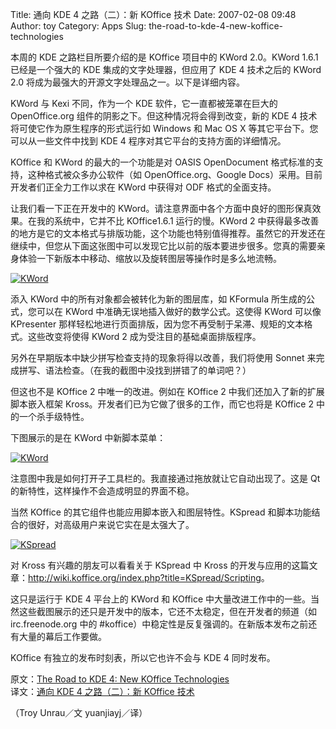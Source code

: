 Title: 通向 KDE 4 之路（二）：新 KOffice 技术
Date: 2007-02-08 09:48
Author: toy
Category: Apps
Slug: the-road-to-kde-4-new-koffice-technologies

本周的 KDE 之路栏目所要介绍的是 KOffice 项目中的 KWord 2.0。KWord 1.6.1
已经是一个强大的 KDE 集成的文字处理器，但应用了 KDE 4 技术之后的 KWord
2.0 将成为最强大的开源文字处理品之一。以下是详细内容。

KWord 与 Kexi 不同，作为一个 KDE 软件，它一直都被笼罩在巨大的
OpenOffice.org 组件的阴影之下。但这种情况将会得到改变，新的 KDE 4
技术将可使它作为原生程序的形式运行如 Windows 和 Mac OS X
等其它平台下。您可以从一些文件中找到 KDE 4
程序对其它平台的支持方面的详细情况。

KOffice 和 KWord 的最大的一个功能是对 OASIS OpenDocument
格式标准的支持，这种格式被众多办公软件（如 OpenOffice.org、Google
Docs）采用。目前开发者们正全力工作以求在 KWord 中获得对 ODF
格式的全面支持。

让我们看一下正在开发中的
KWord。请注意界面中各个方面中良好的图形保真效果。在我的系统中，它并不比
KOffice1.6.1 运行的慢。KWord 2
中获得最多改善的地方是它的文本格式与排版功能，这个功能也特别值得推荐。虽然它的开发还在继续中，但您从下面这张图中可以发现它比以前的版本要进步很多。您真的需要亲身体验一下新版本中移动、缩放以及旋转图层等操作时是多么地流畅。

[![KWord](http://i.linuxtoy.org/i/2007/02/vol2_devel_kword-flake_s.png)](http://i.linuxtoy.org/i/2007/02/vol2_devel_kword-flake.png)

添入 KWord 中的所有对象都会被转化为新的图层库，如 KFormula
所生成的公式，您可以在 KWord 中准确无误地插入做好的数学公式。这使得
KWord 可以像 KPresenter
那样轻松地进行页面排版，因为您不再受制于呆滞、规矩的文本格式。这些改变将使得
KWord 2 成为受注目的基础桌面排版程序。

另外在早期版本中缺少拼写检查支持的现象将得以改善，我们将使用 Sonnet
来完成拼写、语法检查。（在我的截图中没找到拼错了的单词吧？）

但这也不是 KOffice 2 中唯一的改进。例如在 KOffice 2
中我们还加入了新的扩展脚本嵌入框架
Kross。开发者们已为它做了很多的工作，而它也将是 KOffice 2
中的一个杀手级特性。

下图展示的是在 KWord 中新脚本菜单：

[![KWord](http://i.linuxtoy.org/i/2007/02/vol2_devel_kword-scripts_s.png)](http://i.linuxtoy.org/i/2007/02/vol2_devel_kword-scripts.png)

注意图中我是如何打开子工具栏的。我直接通过拖放就让它自动出现了。这是 Qt
的新特性，这样操作不会造成明显的界面不稳。

当然 KOffice 的其它组件也能应用脚本嵌入和图层特性。KSpread
和脚本功能结合的很好，对高级用户来说它实在是太强大了。

[![KSpread](http://i.linuxtoy.org/i/2007/02/vol2_devel_kspread_s.png)](http://i.linuxtoy.org/i/2007/02/vol2_devel_kspread.png)

对 Kross 有兴趣的朋友可以看看关于 KSpread 中 Kross
的开发与应用的这篇文章：<http://wiki.koffice.org/index.php?title=KSpread/Scripting>。

这只是运行于 KDE 4 平台上的 KWord 和 KOffice
中大量改进工作中的一些。当然这些截图展示的还只是开发中的版本，它还不太稳定，但在开发者的频道（如
irc.freenode.org 中的
#koffice）中稳定性是反复强调的。在新版本发布之前还有大量的幕后工作要做。

KOffice 有独立的发布时刻表，所以它也许不会与 KDE 4 同时发布。

原文：[The Road to KDE 4: New KOffice
Technologies](http://dot.kde.org/1168284615/)  
译文：[通向 KDE 4 之路（二）：新 KOffice
技术](http://www.myswear.net/forum/viewthread.php?tid=7705)

（Troy Unrau／文 yuanjiayj／译）
